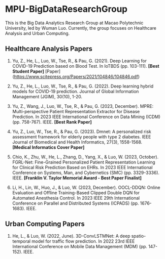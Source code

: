 # MPU-BigDataResearchGroup
This is the Big Data Analytics Research Group at Macao Polytechnic University, led by Wuman Luo. Currently, the group focuses on Healthcare Analysis and Urban Computing.

## Healthcare Analysis Papers

1. Yu, Z., He, L., Luo, W., Tse, R., & Pau, G. (2021). Deep Learning for COVID-19 Prediction based on Blood Test. In IoTBDS (pp. 103-111). **[Best Student Paper]** [Paper] (https://www.scitepress.org/Papers/2021/104846/104846.pdf)

2. Yu, Z., He, L., Luo, W., Tse, R., & Pau, G. (2022). Deep learning hybrid models for COVID-19 prediction. Journal of Global Information Management (JGIM), 30(10), 1-20.

3. Yu, Z., Wang, J., Luo, W., Tse, R., & Pau, G. (2023, December). MPRE: Multi-perspective Patient Representation Extractor for Disease Prediction. In 2023 IEEE International Conference on Data Mining (ICDM) (pp. 758-767). IEEE. **[Best Rank Paper]**

4. Yu, Z., Luo, W., Tse, R., & Pau, G. (2023). Dmnet: A personalized risk assessment framework for elderly people with type 2 diabetes. IEEE Journal of Biomedical and Health Informatics, 27(3), 1558-1568. **[Medical Informatics Cover Paper]**

5. Chio, K., Zhu, W., He, L., Zhang, D., Yang, X., & Luo, W. (2023, October). FGRL-Net: Fine-Grained Personalized Patient Representation Learning for Clinical Risk Prediction Based on EHRs. In 2023 IEEE International Conference on Systems, Man, and Cybernetics (SMC) (pp. 3329-3336). IEEE. **[Franklin V. Taylor Memorial Award - Best Paper Finalist]**

6. Li, H., Lin, W., Huo, J., & Luo, W. (2023, December). OOCL-DDQN: Online Evaluation and Offline Training-Based Clipped Double DQN for Automated Anesthesia Control. In 2023 IEEE 29th International Conference on Parallel and Distributed Systems (ICPADS) (pp. 1676-1683). IEEE.

## Urban Computing Papers

1. He, L., & Luo, W. (2022, June). 3D-ConvLSTMNet: A deep spatio-temporal model for traffic flow prediction. In 2022 23rd IEEE International Conference on Mobile Data Management (MDM) (pp. 147-152). IEEE.
